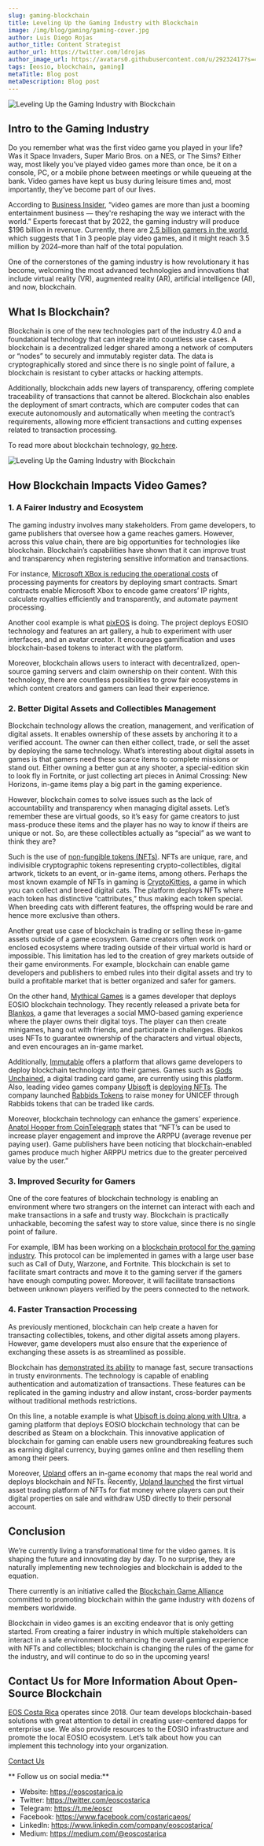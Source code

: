 ```yaml
---
slug: gaming-blockchain
title: Leveling Up the Gaming Industry with Blockchain
image: /img/blog/gaming/gaming-cover.jpg
author: Luis Diego Rojas
author_title: Content Strategist
author_url: https://twitter.com/ldrojas
author_image_url: https://avatars0.githubusercontent.com/u/29232417?s=400&u=032f18555bd97e3d90f3ddfb5b2dc72dfcf0d11b&v=4
tags: [eosio, blockchain, gaming]
metaTitle: Blog post
metaDescription: Blog post
---
```


![Leveling Up the Gaming Industry with Blockchain](/img/blog/gaming/gaming-cover.jpg)

## Intro to the Gaming Industry

Do you remember what was the first video game you played in your life? Was it Space Invaders, Super Mario Bros. on a NES, or The Sims? Either way, most likely you’ve played video games more than once, be it on a console, PC, or a mobile phone between meetings or while queueing at the bank. Video games have kept us busy during leisure times and, most importantly, they’ve become part of our lives. 

According to [Business Insider](https://www.businessinsider.com/video-game-industry-120-billion-future-innovation-2019-9), “video games are more than just a booming entertainment business — they're reshaping the way we interact with the world.” Experts forecast that by 2022, the gaming industry will produce $196 billion in revenue. Currently, there are [2.5 billion gamers in the world](https://www.globenewswire.com/news-release/2020/07/16/2063071/0/en/3-5-Billion-Gamers-Globally-by-2024-but-Cloud-Gaming-Must-Evaluate-Business-Models-in-Order-to-Survive.html), which suggests that 1 in 3 people play video games, and it might reach 3.5 million by 2024–more than half of the total population.

One of the cornerstones of the gaming industry is how revolutionary it has become, welcoming the most advanced technologies and innovations that include virtual reality (VR), augmented reality (AR), artificial intelligence (AI), and now, blockchain. 

<!--truncate-->

## What Is Blockchain?

Blockchain is one of the new technologies part of the industry 4.0 and a foundational technology that can integrate into countless use cases. A blockchain is a decentralized ledger shared among a network of computers or “nodes” to securely and immutably register data. The data is cryptographically stored and since there is no single point of failure, a blockchain is resistant to cyber attacks or hacking attempts. 

Additionally, blockchain adds new layers of transparency, offering complete traceability of transactions that cannot be altered. Blockchain also enables the deployment of smart contracts, which are computer codes that can execute autonomously and automatically when meeting the contract’s requirements, allowing more efficient transactions and cutting expenses related to transaction processing. 

To read more about blockchain technology, [go here](https://eoscostarica.io/blog/what-is-blockchain).

![Leveling Up the Gaming Industry with Blockchain](/img/blog/gaming/gaming-photo.jpg)

## How Blockchain Impacts Video Games?

### 1. A Fairer Industry and Ecosystem

The gaming industry involves many stakeholders. From game developers, to game publishers that oversee how a game reaches gamers. However, across this value chain, there are big opportunities for technologies like blockchain. Blockchain’s capabilities have shown that it can improve trust and transparency when registering sensitive information and transactions.

For instance, [Microsoft XBox is reducing the operational costs](https://www.ey.com/en_gl/advisory/how-blockchain-helped-a-gaming-platform-become-a-game-changer) of processing payments for creators by deploying smart contracts. Smart contracts enable Microsoft Xbox to encode game creators’ IP rights, calculate royalties efficiently and transparently, and automate payment processing. 

Another cool example is what [pixEOS](https://pixeos.io/) is doing. The project deploys EOSIO technology and features an art gallery, a hub to experiment with user interfaces, and an avatar creator. It encourages gamification and uses blockchain-based tokens to interact with the platform. 

Moreover, blockchain allows users to interact with decentralized, open-source gaming servers and claim ownership on their content. With this technology, there are countless possibilities to grow fair ecosystems in which content creators and gamers can lead their experience.

### 2. Better Digital Assets and Collectibles Management

Blockchain technology allows the creation, management, and verification of digital assets. It enables ownership of these assets by anchoring it to a verified account. The owner can then either collect, trade, or sell the asset by deploying the same technology. What’s interesting about digital assets in games is that gamers need these scarce items to complete missions or stand out. Either owning a better gun at any shooter, a special-edition skin to look fly in Fortnite, or just collecting art pieces in Animal Crossing: New Horizons, in-game items play a big part in the gaming experience.

However, blockchain comes to solve issues such as the lack of accountability and transparency when managing digital assets. Let’s remember these are virtual goods, so it’s easy for game creators to just mass-produce these items and the player has no way to know if theirs are unique or not. So, are these collectibles actually as “special” as we want to think they are?

Such is the use of [non-fungible tokens (NFTs)](https://cointelegraph.com/magazine/nonfungible-tokens/#what-can-a-nft-represent). NFTs are unique, rare, and indivisible cryptographic tokens representing crypto-collectibles, digital artwork, tickets to an event, or in-game items, among others. Perhaps the most known example of NFTs in gaming is [CryptoKitties](https://www.cryptokitties.co/), a game in which you can collect and breed digital cats. The platform deploys NFTs where each token has distinctive “cattributes,” thus making each token special. When breeding cats with different features, the offspring would be rare and hence more exclusive than others. 

Another great use case of blockchain is trading or selling these in-game assets outside of a game ecosystem. Game creators often work on enclosed ecosystems where trading outside of their virtual world is hard or impossible. This limitation has led to the creation of grey markets outside of their game environments. For example, blockchain can enable game developers and publishers to embed rules into their digital assets and try to build a profitable market that is better organized and safer for gamers. 

On the other hand, [Mythical Games](https://mythical.games/) is a games developer that deploys EOSIO blockchain technology. They recently released a private beta for [Blankos](https://blankos.com/), a game that leverages a social MMO-based gaming experience where the player owns their digital toys. The player can then create minigames, hang out with friends, and participate in challenges. Blankos uses NFTs to guarantee ownership of the characters and virtual objects, and even encourages an in-game market. 

Additionally, [Immutable](https://immutable.com/) offers a platform that allows game developers to deploy blockchain technology into their games. Games such as [Gods Unchained](https://godsunchained.com/), a digital trading card game, are currently using this platform. Also, leading video games company [Ubisoft](https://www.ubisoft.com/en-us/) is [deploying NFTs](https://www.ledgerinsights.com/ubisoft-launches-blockchain-collectibles-based-on-rabbids-franchise/). The company launched [Rabbids Tokens](https://rabbidstoken.ubisoft.com/) to raise money for UNICEF through Rabbids tokens that can be traded like cards. 

Moreover, blockchain technology can enhance the gamers’ experience. [Anatol Hooper from CoinTelegraph](https://cointelegraph.com/news/what-attracts-investors-to-blockchain-gaming) states that “NFT’s can be used to increase player engagement and improve the ARPPU (average revenue per paying user). Game publishers have been noticing that blockchain-enabled games produce much higher ARPPU metrics due to the greater perceived value by the user.” 

### 3. Improved Security for Gamers

One of the core features of blockchain technology is enabling an environment where two strangers on the internet can interact with each and make transactions in a safe and trusty way. Blockchain is practically unhackable, becoming the safest way to store value, since there is no single point of failure.

For example, IBM has been working on a [blockchain protocol for the gaming industry](https://www.coindesk.com/ibm-patent-blockchain-transaction-consensus-games). This protocol can be implemented in games with a large user base such as Call of Duty, Warzone, and Fortnite. This blockchain is set to facilitate smart contracts and move it to the gaming server if the gamers have enough computing power. Moreover, it will facilitate transactions between unknown players verified by the peers connected to the network.

### 4. Faster Transaction Processing

As previously mentioned, blockchain can help create a haven for transacting collectibles, tokens, and other digital assets among players. However, game developers must also ensure that the experience of exchanging these assets is as streamlined as possible. 

Blockchain has [demonstrated its ability](https://www.euromoney.com/learning/blockchain-explained/how-transactions-get-into-the-blockchain) to manage fast, secure transactions in trusty environments. The technology is capable of enabling authentication and automatization of transactions. These features can be replicated in the gaming industry and allow instant, cross-border payments without traditional methods restrictions. 

On this line, a notable example is what [Ubisoft is doing along with Ultra](https://cointelegraph.com/news/ubisoft-might-be-the-first-major-games-company-to-geek-out-over-blockchain), a gaming platform that deploys EOSIO blockchain technology that can be described as Steam on a blockchain. This innovative application of blockchain for gaming can enable users new groundbreaking features such as earning digital currency, buying games online and then reselling them among their peers. 

Moreover, [Upland](https://www.upland.me/) offers an in-game economy that maps the real world and deploys blockchain and NFTs. Recently, [Upland launched](https://www.globenewswire.com/news-release/2020/11/10/2124104/0/en/Upland-Launches-First-Virtual-Asset-Trading-of-NFTs-for-Fiat-in-Partnership-with-Second-Life-s-Payment-Network-Tilia-Pay.html) the first virtual asset trading platform of NFTs for fiat money where players can put their digital properties on sale and withdraw USD directly to their personal account.


## Conclusion

We’re currently living a transformational time for the video games. It is shaping the future and innovating day by day. To no surprise, they are naturally implementing new technologies and blockchain is added to the equation. 

There currently is an initiative called the [Blockchain Game Alliance](https://blockchaingamealliance.org/) committed to promoting blockchain within the game industry with dozens of members worldwide. 

Blockchain in video games is an exciting endeavor that is only getting started. From creating a fairer industry in which multiple stakeholders can interact in a safe environment to enhancing the overall gaming experience with NFTs and collectibles; blockchain is changing the rules of the game for the industry, and will continue to do so in the upcoming years!


## **Contact Us for More Information About Open-Source Blockchain**

[EOS Costa Rica](https://eoscostarica.io/) operates since 2018. Our team develops blockchain-based solutions with great attention to detail in creating user-centered dapps for enterprise use. We also provide resources to the EOSIO infrastructure and promote the local EOSIO ecosystem. Let’s talk about how you can implement this technology into your organization. 

[Contact Us](https://eoscostarica.io/contact-us)

** Follow us on social media:**

*   Website: https://eoscostarica.io
*   Twitter: https://twitter.com/eoscostarica
*   Telegram: https://t.me/eoscr
*   Facebook: https://www.facebook.com/costaricaeos/
*   LinkedIn: https://www.linkedin.com/company/eoscostarica/
*   Medium: https://medium.com/@eoscostarica
